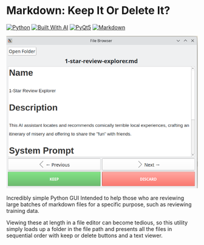 # Markdown: Keep It Or Delete It?

[![Python](https://img.shields.io/badge/Python-3.9+-blue.svg)](https://www.python.org)
[![Built With AI](https://img.shields.io/badge/Built%20With-AI-purple.svg)](https://github.com)
[![PyQt5](https://img.shields.io/badge/PyQt-5-green.svg)](https://pypi.org/project/PyQt5/)
[![Markdown](https://img.shields.io/badge/Markdown-Supported-yellow.svg)](https://daringfireball.net/projects/markdown/)

![alt text](screenshot/image.png)

Incredibly simple Python GUI Intended to help those who are reviewing large batches of markdown files for a specific purpose, such as reviewing training data. 

Viewing these at length in a file editor can become tedious, so this utility simply loads up  a folder in the file path and presents all the files in sequential order with keep or delete buttons and a text viewer. 

